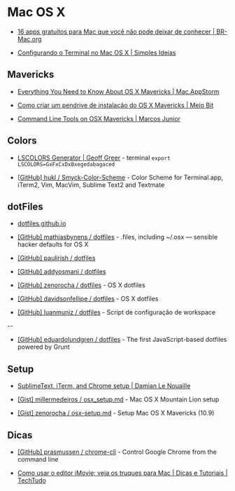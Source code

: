 # Mac OS X

* [16 apps gratuitos para Mac que você não pode deixar de conhecer | BR-Mac.org](http://br-mac.org/2014/01/16-apps-gratuitos-para-mac-que-voce-nao-pode-deixar-de-conhecer.html)

* [Configurando o Terminal no Mac OS X | Simples Ideias](http://simplesideias.com.br/configurando-o-terminal-no-mac-os-x)

## Mavericks

* [Everything You Need to Know About OS X Mavericks | Mac.AppStorm](http://mac.appstorm.net/reviews/os-x-reviews/everything-you-need-to-know-about-os-x-mavericks/)

* [Como criar um pendrive de instalação do OS X Mavericks | Meio Bit](http://meiobit.com/270071/como-instalar-os-x-mavericks-atraves-do-pendrive-usb/)

* [Command Line Tools on OSX Mavericks | Marcos Junior](http://webmarcos.net/2013/11/20/command-line-tools-on-osx-mavericks/)


## Colors

* [LSCOLORS Generator | Geoff Greer](http://geoff.greer.fm/lscolors/) - terminal `export LSCOLORS=GxFxCxDxBxegedabagaced`

* [[GitHub] hukl / Smyck-Color-Scheme](https://github.com/hukl/Smyck-Color-Scheme) - Color Scheme for Terminal.app, iTerm2, Vim, MacVim, Sublime Text2 and Textmate


## dotFiles

* [dotfiles.github.io](http://dotfiles.github.io/)

* [[GitHub] mathiasbynens / dotfiles](https://github.com/mathiasbynens/dotfiles) - .files, including ~/.osx — sensible hacker defaults for OS X

* [[GitHub] paulirish / dotfiles](https://github.com/paulirish/dotfiles)

* [[GitHub] addyosmani / dotfiles](https://github.com/addyosmani/dotfiles)

* [[GitHub] zenorocha / dotfiles](https://github.com/zenorocha/dotfiles) - OS X dotfiles

* [[GitHub] davidsonfellipe / dotfiles](https://github.com/davidsonfellipe/dotfiles) - OS X dotfiles

* [[GitHub] luanmuniz / dotfiles](https://github.com/luanmuniz/dotfiles) - Script de configuração de workspace

--

* [[GitHub] eduardolundgren / dotfiles](https://github.com/eduardolundgren/dotfiles) - The first JavaScript-based dotfiles powered by Grunt


## Setup

* [SublimeText, iTerm, and Chrome setup | Damian Le Nouaille](http://www.damln.com/log/setup/)

* [[Gist] millermedeiros / osx_setup.md](https://gist.github.com/millermedeiros/6615994) - Mac OS X Mountain Lion setup

* [[Gist] zenorocha / osx-setup.md](https://gist.github.com/zenorocha/7159780) - Setup Mac OS X Mavericks (10.9)


## Dicas

* [[GitHub] prasmussen / chrome-cli](https://github.com/prasmussen/chrome-cli) - Control Google Chrome from the command line

* [Como usar o editor iMovie; veja os truques para Mac | Dicas e Tutoriais | TechTudo](http://www.techtudo.com.br/dicas-e-tutoriais/noticia/2014/02/como-usar-o-editor-imovie-veja-os-truques-para-mac.html)

